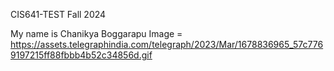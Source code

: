 CIS641-TEST
Fall 2024 

My name is Chanikya Boggarapu
Image = https://assets.telegraphindia.com/telegraph/2023/Mar/1678836965_57c7769197215ff88fbbb4b52c34856d.gif
